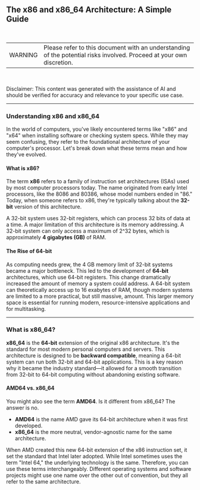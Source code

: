 ## The x86 and x86_64 Architecture: A Simple Guide

<br><table><td>WARNING</td><td>Please refer to this document with an understanding of the potential risks involved. Proceed at your own discretion.</td></table><br>

Disclaimer: This content was generated with the assistance of AI and should be verified for accuracy and relevance to your specific use case.

-----

### Understanding x86 and x86_64

In the world of computers, you've likely encountered terms like "x86" and "x64" when installing software or checking system specs. While they may seem confusing, they refer to the foundational architecture of your computer's processor. Let's break down what these terms mean and how they've evolved.

#### What is x86?

The term **x86** refers to a family of instruction set architectures (ISAs) used by most computer processors today. The name originated from early Intel processors, like the 8086 and 80386, whose model numbers ended in "86." Today, when someone refers to x86, they're typically talking about the **32-bit** version of this architecture.

A 32-bit system uses 32-bit registers, which can process 32 bits of data at a time. A major limitation of this architecture is its memory addressing. A 32-bit system can only access a maximum of 2^32 bytes, which is approximately **4 gigabytes (GB)** of RAM.

#### The Rise of 64-bit

As computing needs grew, the 4 GB memory limit of 32-bit systems became a major bottleneck. This led to the development of **64-bit** architectures, which use 64-bit registers. This change dramatically increased the amount of memory a system could address. A 64-bit system can theoretically access up to 16 exabytes of RAM, though modern systems are limited to a more practical, but still massive, amount. This larger memory space is essential for running modern, resource-intensive applications and for multitasking.

-----

### What is x86_64?

**x86_64** is the **64-bit** extension of the original x86 architecture. It's the standard for most modern personal computers and servers. This architecture is designed to be **backward compatible**, meaning a 64-bit system can run both 32-bit and 64-bit applications. This is a key reason why it became the industry standard—it allowed for a smooth transition from 32-bit to 64-bit computing without abandoning existing software.

#### AMD64 vs. x86_64

You might also see the term **AMD64**. Is it different from x86_64? The answer is no.

  * **AMD64** is the name AMD gave its 64-bit architecture when it was first developed.
  * **x86_64** is the more neutral, vendor-agnostic name for the same architecture.

When AMD created this new 64-bit extension of the x86 instruction set, it set the standard that Intel later adopted. While Intel sometimes uses the term "Intel 64," the underlying technology is the same. Therefore, you can use these terms interchangeably. Different operating systems and software projects might use one name over the other out of convention, but they all refer to the same architecture.
